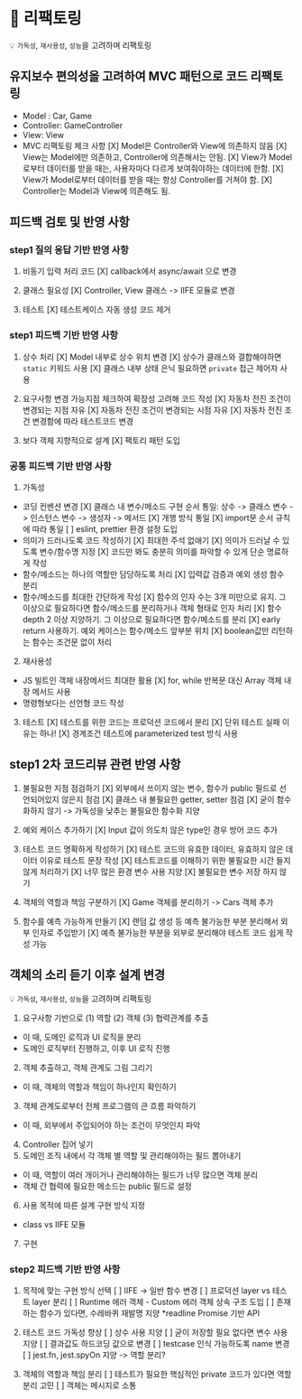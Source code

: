 # 🔧 리팩토링

💡 `가독성`, `재사용성`, `성능`을 고려하며 리팩토링

## 유지보수 편의성을 고려하여 MVC 패턴으로 코드 리팩토링

- Model : Car, Game
- Controller: GameController
- View: View
- MVC 리팩토링 체크 사항
  [X] Model은 Controller와 View에 의존하지 않음
  [X] View는 Model에만 의존하고, Controller에 의존해서는 안됨.
  [X] View가 Model로부터 데이터를 받을 때는, 사용자마다 다르게 보여줘야하는 데이터에 한함.
  [X] View가 Model로부터 데이터를 받을 때는 항상 Controller를 거쳐야 함.
  [X] Controller는 Model과 View에 의존해도 됨.

## 피드백 검토 및 반영 사항

### step1 질의 응답 기반 반영 사항

1. 비동기 입력 처리 코드
   [X] callback에서 async/await 으로 변경

2. 클래스 필요성
   [X] Controller, View 클래스 -> IIFE 모듈로 변경

3. 테스트
   [X] 테스트케이스 자동 생성 코드 제거

### step1 피드백 기반 반영 사항

1. 상수 처리
   [X] Model 내부로 상수 위치 변경
   [X] 상수가 클래스와 결합해야하면 `static` 키워드 사용
   [X] 클래스 내부 상태 은닉 필요하면 `private` 접근 제어자 사용

2. 요구사항 변경 가능지점 체크하여 확장성 고려해 코드 작성
   [X] 자동차 전진 조건이 변경되는 지점 자유
   [X] 자동차 전진 조건이 변경되는 시점 자유
   [X] 자동차 전진 조건 변경함에 따라 테스트코드 변경

3. 보다 객체 지향적으로 설계
   [X] 팩토리 패턴 도입

### 공통 피드백 기반 반영 사항

1.  가독성

- 코딩 컨벤션 변경
  [X] 클래스 내 변수/메소드 구현 순서 통일: 상수 -> 클래스 변수 -> 인스턴스 변수 -> 생성자 -> 메서드
  [X] 개행 방식 통일
  [X] import문 순서 규칙에 따라 통일
  [ ] eslint, prettier 환경 설정 도입
- 의미가 드러나도록 코드 작성하기
  [X] 최대한 주석 없애기
  [X] 의미가 드러날 수 있도록 변수/함수명 지정
  [X] 코드만 봐도 충분히 의미를 파악할 수 있게 단순 명료하게 작성
- 함수/메소드는 하나의 역할만 담당하도록 처리
  [X] 입력값 검증과 예외 생성 함수 분리
- 함수/메소드를 최대한 간단하게 작성
  [X] 함수의 인자 수는 3개 미만으로 유지. 그 이상으로 필요하다면 함수/메소드를 분리하거나 객체 형태로 인자 처리
  [X] 함수 depth 2 이상 지양하기. 그 이상으로 필요하다면 함수/메소드를 분리
  [X] early return 사용하기. 예외 케이스는 함수/메소드 앞부분 위치
  [X] boolean값만 리턴하는 함수는 조건문 없이 처리

2.  재사용성

- JS 빌트인 객체 내장메서드 최대한 활용
  [X] for, while 반복문 대신 Array 객체 내장 메서드 사용
- 명령형보다는 선언형 코드 작성

3.  테스트
    [X] 테스트를 위한 코드는 프로덕션 코드에서 분리
    [X] 단위 테스트 실패 이유는 하나!
    [X] 경계조건 테스트에 parameterized test 방식 사용

## step1 2차 코드리뷰 관련 반영 사항

1. 불필요한 지점 점검하기
   [X] 외부에서 쓰이지 않는 변수, 함수가 public 필드로 선언되어있지 않은지 점검
   [X] 클래스 내 불필요한 getter, setter 점검
   [X] 굳이 함수화하지 않기 -> 가독성을 낮추는 불필요한 함수화 지양

2. 예외 케이스 추가하기
   [X] Input 값이 의도치 않은 type인 경우 방어 코드 추가

3. 테스트 코드 명확하게 작성하기
   [X] 테스트 코드의 유효한 데이터, 유효하지 않은 데이터 이유로 테스트 문장 작성
   [X] 테스트코드를 이해하기 위한 불필요한 시간 들지 않게 처리하기
   [X] 너무 많은 환경 변수 사용 지양
   [X] 불필요한 변수 저장 하지 않기

4. 객체의 역할과 책임 구분하기
   [X] Game 객체를 분리하기 -> Cars 객체 추가

5. 함수를 예측 가능하게 만들기
   [X] 랜덤 값 생성 등 예측 불가능한 부분 분리해서 외부 인자로 주입받기
   [X] 예측 불가능한 부분을 외부로 분리해야 테스트 코드 쉽게 작성 가능

## 객체의 소리 듣기 이후 설계 변경

💡 `가독성`, `재사용성`, `성능`을 고려하며 리팩토링

1. 요구사항 기반으로 (1) 역할 (2) 객체 (3) 협력관계를 추출

- 이 때, 도메인 로직과 UI 로직을 분리
- 도메인 로직부터 진행하고, 이후 UI 로직 진행

2. 객체 추출하고, 객체 관계도 그림 그리기

- 이 때, 객체의 역할과 책임이 하나인지 확인하기

3. 객체 관계도로부터 전체 프로그램의 큰 흐름 파악하기

- 이 때, 외부에서 주입되어야 하는 조건이 무엇인지 파악

4. Controller 집어 넣기
5. 도메인 조직 내에서 각 객체 별 역할 및 관리해야하는 필드 뽑아내기

- 이 때, 역할이 여러 개이거나 관리해야하는 필드가 너무 많으면 객체 분리
- 객체 간 협력에 필요한 메소드는 public 필드로 설정

6. 사용 목적에 따른 설계 구현 방식 지정

- class vs IIFE 모듈

7. 구현

### step2 피드백 기반 반영 사항

1. 목적에 맞는 구현 방식 선택
   [ ] IIFE -> 일반 함수 변경
   [ ] 프로덕션 layer vs 테스트 layer 분리
   [ ] Runtime 에러 객체 - Custom 에러 객체 상속 구조 도입
   [ ] 존재하는 함수가 있다면, 수레바퀴 재발명 지양 \*readline Promise 기반 API

2. 테스트 코드 가독성 향상
   [ ] 상수 사용 지양
   [ ] 굳이 저장할 필요 없다면 변수 사용 지양
   [ ] 결과값도 하드코딩 값으로 변경
   [ ] testcase 인식 가능하도록 name 변경
   [ ] jest.fn, jest.spyOn 지양 -> 역할 분리?

3. 객체의 역할과 책임 분리
   [ ] 테스트가 필요한 핵심적인 private 코드가 있다면 역할 분리 고민
   [ ] 객체는 메시지로 소통
